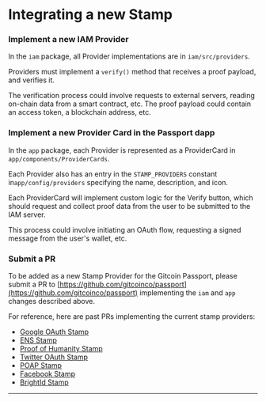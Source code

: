 # Integrating a new Stamp


### Implement a new IAM Provider

In the `iam` package, all Provider implementations are in `iam/src/providers`.&#x20;

Providers must implement a `verify()` method that receives a proof payload, and verifies it.&#x20;

The verification process could involve requests to external servers, reading on-chain data from a smart contract, etc. The proof payload could contain an access token, a blockchain address, etc.

### Implement a new Provider Card in the Passport dapp

In the `app` package, each Provider is represented as a ProviderCard in `app/components/ProviderCards`.&#x20;

Each Provider also has an entry in the `STAMP_PROVIDERS` constant in`app/config/providers` specifying the name, description, and icon.&#x20;

Each ProviderCard will implement custom logic for the Verify button, which should request and collect proof data from the user to be submitted to the IAM server.&#x20;

This process could involve initiating an OAuth flow, requesting a signed message from the user's wallet, etc.

### Submit a PR

To be added as a new Stamp Provider for the Gitcoin Passport, please submit a PR to [https://github.com/gitcoinco/passport](https://github.com/gitcoinco/passport) implementing the `iam` and `app` changes described above.


For reference, here are past PRs implementing the current stamp providers:

* [Google OAuth Stamp](https://github.com/gitcoinco/passport/pull/31)
* [ENS Stamp](https://github.com/gitcoinco/passport/pull/71)
* [Proof of Humanity Stamp](https://github.com/gitcoinco/passport/pull/75)
* [Twitter OAuth Stamp](https://github.com/gitcoinco/passport/pull/87)
* [POAP Stamp](https://github.com/gitcoinco/passport/pull/93)
* [Facebook Stamp](https://github.com/gitcoinco/passport/pull/94)
* [BrightId Stamp](https://github.com/gitcoinco/passport/pull/126)

****
